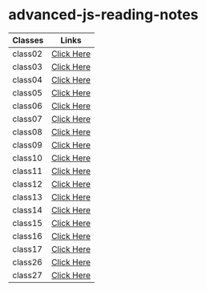 # advanced-js-reading-notes

<!-- |[class02](https://walidalrefai.github.io/advanced-js-reading-notes/01-prep-and-tdd.md)|[class03](https://walidalrefai.github.io/advanced-js-reading-notes/REDME_Class03.md)|[class04](https://walidalrefai.github.io/advanced-js-reading-notes/README_Class04.md)|[class05](https://walidalrefai.github.io/advanced-js-reading-notes/Linked_List.md)|[class06](https://walidalrefai.github.io/advanced-js-reading-notes/Authentication.md)|[class07](https://walidalrefai.github.io/advanced-js-reading-notes/Linked_List.md)|[class08](https://walidalrefai.github.io/advanced-js-reading-notes/ACL.md)|[class09](https://walidalrefai.github.io/advanced-js-reading-notes/Authentication.auth.md)|[class09](https://walidalrefai.github.io/advanced-js-reading-notes/ACL.md)|[class10](https://walidalrefai.github.io/advanced-js-reading-notes/stacksAndQueues.md)|[class11](https://walidalrefai.github.io/advanced-js-reading-notes/ACL.md)|[class12](https://walidalrefai.github.io/advanced-js-reading-notes/EventDriven.md)|[class13](https://walidalrefai.github.io/advanced-js-reading-notes/%20Socket.io.md)|[class14](https://walidalrefai.github.io/advanced-js-reading-notes/Trees.md)|[class15](https://walidalrefai.github.io/advanced-js-reading-notes/AWS:Cloud-Server.md)|[class16](https://walidalrefai.github.io/advanced-js-reading-notes/AWS:S3-and-Lambd.md)|[class17](https://walidalrefai.github.io/advanced-js-reading-notes/DynamoAndLambda.md)|[class26](https://walidalrefai.github.io/advanced-js-reading-notes/ComponentBasedUI.md)| -->

| Classes     | Links |
| ----------- | ----------- |
| class02     |[Click Here](https://github.com/WalidAlrefai/advanced-js-reading-notes/blob/main/01-prep-and-tdd.md)|
| class03     |[Click Here](https://github.com/WalidAlrefai/advanced-js-reading-notes/blob/main/REDME_Class03.md)|
| class04     |[Click Here](https://github.com/WalidAlrefai/advanced-js-reading-notes/blob/main/README_Class04.md)|
| class05     |[Click Here](https://github.com/WalidAlrefai/advanced-js-reading-notes/blob/main/Linked_List.md)|
| class06     |[Click Here](https://github.com/WalidAlrefai/advanced-js-reading-notes/blob/main/Authentication.md)|
| class07     |[Click Here](https://github.com/WalidAlrefai/advanced-js-reading-notes/blob/main/Bearer-Authorization.md) |
| class08     |[Click Here](https://github.com/WalidAlrefai/advanced-js-reading-notes/blob/main/ACL.md)|
| class09     |[Click Here](https://github.com/WalidAlrefai/advanced-js-reading-notes/blob/main/Authentication.auth.md)|
| class10     |[Click Here](https://github.com/WalidAlrefai/advanced-js-reading-notes/blob/main/%20Socket.io.md)|
| class11     |[Click Here](https://github.com/WalidAlrefai/advanced-js-reading-notes/blob/main/stacksAndQueues.md)|
| class12     |[Click Here](https://github.com/WalidAlrefai/advanced-js-reading-notes/blob/main/EventDriven.md)|
| class13     |[Click Here](https://github.com/WalidAlrefai/advanced-js-reading-notes/blob/main/Message-Queues.md)|
| class14     |[Click Here](https://github.com/WalidAlrefai/advanced-js-reading-notes/blob/main/Trees.md)|
| class15     |[Click Here](https://github.com/WalidAlrefai/advanced-js-reading-notes/blob/main/AWS:Cloud-Server.md)
| class16     |[Click Here](https://github.com/WalidAlrefai/advanced-js-reading-notes/blob/main/AWS:S3-and-Lambd.md)|
| class17     |[Click Here](https://github.com/WalidAlrefai/advanced-js-reading-notes/blob/main/DynamoAndLambda.md)|
| class26     |[Click Here](https://walidalrefai.github.io/advanced-js-reading-notes/ComponentBasedUI.md)|
| class27     |[Click Here](https://github.com/WalidAlrefai/advanced-js-reading-notes/blob/main/hook.md)|
